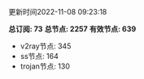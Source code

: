 更新时间2022-11-08 09:23:18

**总订阅: 73**
**总节点: 2257**
**有效节点: 639**
- v2ray节点: 345
- ss节点: 164
- trojan节点: 130
